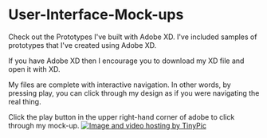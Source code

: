 # User-Interface-Mock-ups
Check out the Prototypes I've built with Adobe XD. I've included samples of prototypes that I've created using Adobe XD. 
<p> 
If you have Adobe XD then I encourage you to download my XD file and open it with XD. 
<p>
My files are complete with interactive navigation. In other words, by pressing play, you can click through my design as if you were navigating 
the real thing. 
<p>
Click the play button in the upper right-hand corner of adobe to click through my mock-up. <a href="http://tinypic.com?ref=bi2u1k" target="_blank"><img src="http://i64.tinypic.com/bi2u1k.jpg" border="0" alt="Image and video hosting by TinyPic"></a>
